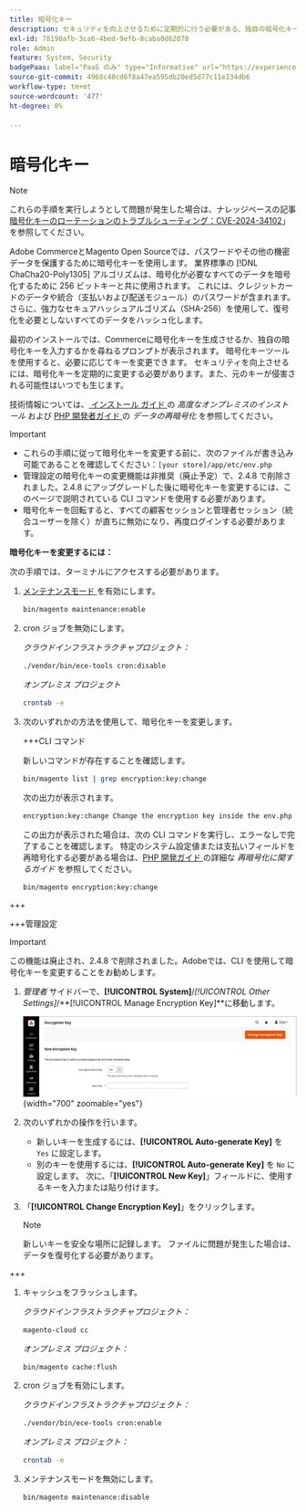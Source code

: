 ```yaml
---
title: 暗号化キー
description: セキュリティを向上させるために定期的に行う必要がある、独自の暗号化キーの変更方法を説明します。
exl-id: 78190afb-3ca6-4bed-9efb-8caba0d62078
role: Admin
feature: System, Security
badgePaas: label="PaaS のみ" type="Informative" url="https://experienceleague.adobe.com/en/docs/commerce/user-guides/product-solutions" tooltip="Adobe Commerce on Cloud プロジェクト（Adobeが管理する PaaS インフラストラクチャ）およびオンプレミスプロジェクトにのみ適用されます。"
source-git-commit: 4968c40cd6f8a47ea595db20ed5d77c11e134db6
workflow-type: tm+mt
source-wordcount: '477'
ht-degree: 0%

---
```


# 暗号化キー

>[!NOTE]
>
>これらの手順を実行しようとして問題が発生した場合は、ナレッジベースの記事 [ 暗号化キーのローテーションのトラブルシューティング：CVE-2024-34102](https://experienceleague.adobe.com/en/docs/commerce-knowledge-base/kb/troubleshooting/known-issues-patches-attached/troubleshooting-encryption-key-rotation-cve-2024-34102)」を参照してください。

Adobe CommerceとMagento Open Sourceでは、パスワードやその他の機密データを保護するために暗号化キーを使用します。 業界標準の [!DNL ChaCha20-Poly1305] アルゴリズムは、暗号化が必要なすべてのデータを暗号化するために 256 ビットキーと共に使用されます。 これには、クレジットカードのデータや統合（支払いおよび配送モジュール）のパスワードが含まれます。 さらに、強力なセキュアハッシュアルゴリズム（SHA-256）を使用して、復号化を必要としないすべてのデータをハッシュ化します。

最初のインストールでは、Commerceに暗号化キーを生成させるか、独自の暗号化キーを入力するかを尋ねるプロンプトが表示されます。 暗号化キーツールを使用すると、必要に応じてキーを変更できます。 セキュリティを向上させるには、暗号化キーを定期的に変更する必要があります。また、元のキーが侵害される可能性はいつでも生じます。

技術情報については、[ インストール ガイド ](https://experienceleague.adobe.com/docs/commerce-operations/installation-guide/advanced.html) の _高度なオンプレミスのインストール_ および [PHP 開発者ガイド ](https://developer.adobe.com/commerce/php/development/security/data-encryption/) の _データの再暗号化_ を参照してください。

>[!IMPORTANT]
>
>- これらの手順に従って暗号化キーを変更する前に、次のファイルが書き込み可能であることを確認してください：`[your store]/app/etc/env.php`
>- 管理設定の暗号化キーの変更機能は非推奨（廃止予定）で、2.4.8 で削除されました。2.4.8 にアップグレードした後に暗号化キーを変更するには、このページで説明されている CLI コマンドを使用する必要があります。
>- 暗号化キーを回転すると、すべての顧客セッションと管理者セッション（統合ユーザーを除く）が直ちに無効になり、再度ログインする必要があります。

**暗号化キーを変更するには：**

次の手順では、ターミナルにアクセスする必要があります。

1. [ メンテナンスモード ](https://experienceleague.adobe.com/en/docs/commerce-operations/configuration-guide/setup/application-modes#maintenance-mode) を有効にします。

   ```bash
   bin/magento maintenance:enable
   ```

1. cron ジョブを無効にします。

   _クラウドインフラストラクチャプロジェクト：_

   ```bash
   ./vendor/bin/ece-tools cron:disable
   ```

   _オンプレミス プロジェクト_

   ```bash
   crontab -e
   ```

1. 次のいずれかの方法を使用して、暗号化キーを変更します。

   +++CLI コマンド

   新しいコマンドが存在することを確認します。

   ```bash
   bin/magento list | grep encryption:key:change
   ```

   次の出力が表示されます。

   ```bash
   encryption:key:change Change the encryption key inside the env.php file.
   ```

   この出力が表示された場合は、次の CLI コマンドを実行し、エラーなしで完了することを確認します。 特定のシステム設定値または支払いフィールドを再暗号化する必要がある場合は、[PHP 開発ガイド ](https://developer.adobe.com/commerce/php/development/security/data-encryption/) の詳細な _再暗号化に関するガイド_ を参照してください。

   ```bash
   bin/magento encryption:key:change
   ```

+++

   +++管理設定

   >[!IMPORTANT]
   >
   >この機能は廃止され、2.4.8 で削除されました。Adobeでは、CLI を使用して暗号化キーを変更することをお勧めします。

   1. _管理者_ サイドバーで、**[!UICONTROL System]**/_[!UICONTROL Other Settings]_/**[!UICONTROL Manage Encryption Key]**に移動します。

      ![ システム暗号化キー ](./assets/encryption-key.png){width="700" zoomable="yes"}

   1. 次のいずれかの操作を行います。

      - 新しいキーを生成するには、**[!UICONTROL Auto-generate Key]** を `Yes` に設定します。
      - 別のキーを使用するには、**[!UICONTROL Auto-generate Key]** を `No` に設定します。 次に、「**[!UICONTROL New Key]**」フィールドに、使用するキーを入力または貼り付けます。

   1. 「**[!UICONTROL Change Encryption Key]**」をクリックします。

      >[!NOTE]
      >
      >新しいキーを安全な場所に記録します。 ファイルに問題が発生した場合は、データを復号化する必要があります。

+++

1. キャッシュをフラッシュします。

   _クラウドインフラストラクチャプロジェクト：_

   ```bash
   magento-cloud cc
   ```

   _オンプレミス プロジェクト：_

   ```bash
   bin/magento cache:flush
   ```

1. cron ジョブを有効にします。

   _クラウドインフラストラクチャプロジェクト：_

   ```bash
   ./vendor/bin/ece-tools cron:enable
   ```

   _オンプレミス プロジェクト：_

   ```bash
   crontab -e
   ```

1. メンテナンスモードを無効にします。

   ```bash
   bin/magento maintenance:disable
   ```

